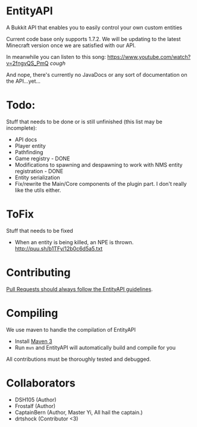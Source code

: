 EntityAPI
=========

A Bukkit API that enables you to easily control your own custom entities

Current code base only supports 1.7.2. We will be updating to the latest Minecraft version once we are satisfied with our API.

In meanwhile you can listen to this song: https://www.youtube.com/watch?v=2fngvQS_PmQ *cough*

And nope, there's currently no JavaDocs or any sort of documentation on the API...yet...

Todo:
=====

Stuff that needs to be done or is still unfinished (this list may be incomplete):
- API docs
- Player entity
- Pathfinding
- Game registry - DONE
- Modifications to spawning and despawning to work with NMS entity registration - DONE
- Entity serialization
- Fix/rewrite the Main/Core components of the plugin part. I don't really like the utils either.

ToFix
=====

Stuff that needs to be fixed
- When an entity is being killed, an NPE is thrown. http://puu.sh/b1TFy/12b0c6d5a5.txt

Contributing
============

[Pull Requests should always follow the EntityAPI guidelines](CONTRIBUTING.md).

Compiling
=========

We use maven to handle the compilation of EntityAPI
- Install [Maven 3](http://maven.apache.org/download.html)
- Run `mvn` and EntityAPI will automatically build and compile for you

All contributions must be thoroughly tested and debugged.

Collaborators
=============
- DSH105 (Author)
- Frostalf (Author)
- CaptainBern (Author, Master Yi, All hail the captain.)
- drtshock (Contributor <3)

